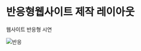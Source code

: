 # 반응형웹사이트 제작 레이아웃
웹사이트 반응형 시연

![반응](https://github.com/gijun0725/-/assets/119472512/883e61ed-fed7-4079-ba0b-d8858f687493)
